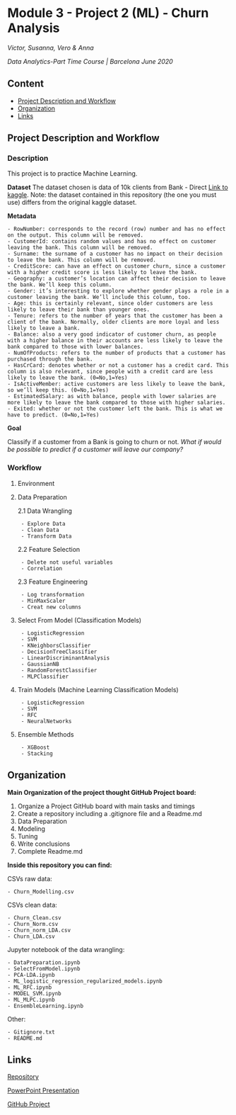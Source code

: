 
# Module 3 - Project 2 (ML) - Churn Analysis


*Victor, Susanna, Vero & Anna*

*Data Analytics-Part Time Course | Barcelona June 2020*



## Content
- [Project Description and Workflow](#Project_Description_and_Workflow)
- [Organization](#Organization)
- [Links](#Links)



## Project Description and Workflow


### Description

This project is to practice Machine Learning.

**Dataset**
The dataset chosen is data of 10k clients from Bank - Direct [Link to kaggle](https://www.kaggle.com/adammaus/predicting-churn-for-bank-customers). Note: the dataset contained in this repository (the one you must use) differs from the original kaggle dataset.

**Metadata**
 
    - RowNumber: corresponds to the record (row) number and has no effect on the output. This column will be removed.
    - CustomerId: contains random values and has no effect on customer leaving the bank. This column will be removed.
    - Surname: the surname of a customer has no impact on their decision to leave the bank. This column will be removed.
    - CreditScore: can have an effect on customer churn, since a customer with a higher credit score is less likely to leave the bank.
    - Geography: a customer’s location can affect their decision to leave the bank. We’ll keep this column.
    - Gender: it’s interesting to explore whether gender plays a role in a customer leaving the bank. We’ll include this column, too.
    - Age: this is certainly relevant, since older customers are less likely to leave their bank than younger ones.
    - Tenure: refers to the number of years that the customer has been a client of the bank. Normally, older clients are more loyal and less likely to leave a bank.
    - Balance: also a very good indicator of customer churn, as people with a higher balance in their accounts are less likely to leave the bank compared to those with lower balances.
    - NumOfProducts: refers to the number of products that a customer has purchased through the bank.
    - HasCrCard: denotes whether or not a customer has a credit card. This column is also relevant, since people with a credit card are less likely to leave the bank. (0=No,1=Yes)
    - IsActiveMember: active customers are less likely to leave the bank, so we’ll keep this. (0=No,1=Yes)
    - EstimatedSalary: as with balance, people with lower salaries are more likely to leave the bank compared to those with higher salaries.
    - Exited: whether or not the customer left the bank. This is what we have to predict. (0=No,1=Yes)


**Goal**

Classify if a customer from a Bank is going to churn or not. *What if would be possible to predict if a customer will leave our company?*




### Workflow

1. Environment

2. Data Preparation
    
    2.1 Data Wrangling
    
        - Explore Data
        - Clean Data
        - Transform Data
    
    2.2 Feature Selection  
    
        - Delete not useful variables
        - Correlation      
    
    2.3 Feature Engineering
    
        - Log transformation
        - MinMaxScaler
        - Creat new columns


3. Select From Model (Classification Models)
        
        - LogisticRegression
        - SVM
        - KNeighborsClassifier
        - DecisionTreeClassifier
        - LinearDiscriminantAnalysis
        - GaussianNB
        - RandomForestClassifier
        - MLPClassifier

4. Train Models (Machine Learning Classification Models)

        - LogisticRegression
        - SVM
        - RFC
        - NeuralNetworks
   
5. Ensemble Methods

        - XGBoost
        - Stacking



## Organization

**Main Organization of the project thought GitHub Project board:**

1. Organize a Project GitHub board with main tasks and timings
2. Create a repository including a .gitignore file and a Readme.md
3. Data Preparation
4. Modeling
5. Tuning
6. Write conclusions
7. Complete Readme.md


**Inside this repository you can find:**

CSVs raw data:

    - Churn_Modelling.csv

CSVs clean data:

    - Churn_Clean.csv
    - Churn_Norm.csv
    - Churn_norm_LDA.csv
    - Churn_LDA.csv

Jupyter notebook of the data wrangling:

    - DataPreparation.ipynb
    - SelectFromModel.ipynb
    - PCA-LDA.ipynb
    - ML_logistic_regression_regularized_models.ipynb
    - ML_RFC.ipynb
    - MODEL_SVM.ipynb
    - ML_MLPC.ipynb
    - EnsembleLearning.ipynb


Other:

    - Gitignore.txt
    - README.md



## Links 

[Repository](https://github.com/ironhack-bcn-data-june-2020/project-ml-bank-churn/tree/main)

[PowerPoint Presentation](https://docs.google.com/presentation/d/10QSgmnRCWzjXK7wGMTpAvt8cKHXmIogWoy7x_48_Qbc/edit#slide=id.p)

[GitHub Project](https://github.com/ironhack-bcn-data-june-2020/project-ml-bank-churn/projects/1)

